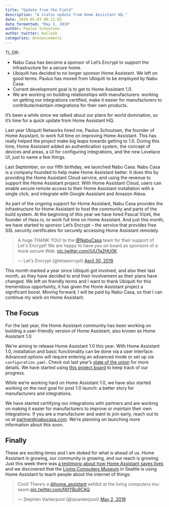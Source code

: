 ```yaml
---
title: "Update from the Field"
description: "A status update from Home Assistant HQ."
date: 2019-05-03 00:11:03
date_formatted: "May 3, 2019"
author: Paulus Schoutsen
author_twitter: balloob
categories: Announcements
---
```


TL;DR:
- Nabu Casa has become a sponsor of Let’s Encrypt to support the infrastructure for a secure home.
- Ubiquiti has decided to no longer sponsor Home Assistant. We left on good terms. Paulus has moved from Ubiquiti to be employed by Nabu Casa.
- Current development goal is to get to Home Assistant 1.0.
- We are working on building relationships with manufacturers: working on getting our integrations certified, make it easier for manufacturers to contribute/maintain integrations for their own products.

It’s been a while since we talked about our plans for world domination, so it’s time for a quick update from Home Assistant HQ.

Last year Ubiquiti Networks hired me, Paulus Schoutsen, the founder of Home Assistant, to work full time on improving Home Assistant. This has really helped the project make big leaps towards getting to 1.0. During this time, Home Assistant added an authentication system, the concept of devices and areas, a UI for configuring integrations, and the new Lovelace UI, just to name a few things.

Last September, on our fifth birthday, we launched Nabu Casa. Nabu Casa is a company founded to help make Home Assistant better. It does this by providing the Home Assistant Cloud service, and using the revenue to support the Home Assistant project. With Home Assistant Cloud, users can enable secure remote access to their Home Assistant installation with a single click, and integrate with Google Assistant and Amazon Alexa.

As part of the ongoing support for Home Assistant, Nabu Casa provides the infrastructure for Home Assistant to host the community and parts of the build system. At the beginning of this year we have hired Pascal Vizeli, the founder of Hass.io, to work full time on Home Assistant. And just this month, we have started to sponsor Let’s Encrypt – the service that provides free SSL security certificates for securely accessing Home Assistant remotely.

<blockquote class="twitter-tweet" data-lang="en"><p lang="en" dir="ltr">A huge THANK YOU! to the <a href="https://twitter.com/NabuCasa?ref_src=twsrc%5Etfw">@NabuCasa</a> team for their support of Let&#39;s Encrypt! We are happy to have you on board as sponsors of a more secure Web. <a href="https://t.co/jUU7a2HU0K">pic.twitter.com/jUU7a2HU0K</a></p>&mdash; Let&#39;s Encrypt (@letsencrypt) <a href="https://twitter.com/letsencrypt/status/1123311810122256384?ref_src=twsrc%5Etfw">April 30, 2019</a>
</blockquote>

This month marked a year since Ubiquiti got involved, and also their last month, as they have decided to end their involvement as their plans have changed. We left on friendly terms and I want to thank Ubiquiti for this tremendous opportunity, it has given the Home Assistant project a significant boost. Moving forward, I will be paid by Nabu Casa, so that I can continue my work on Home Assistant.

## The Focus

For the last year, the Home Assistant community has been working on building a user-friendly version of Home Assistant, also known as Home Assistant 1.0.

We’re aiming to release Home Assistant 1.0 this year. With Home Assistant 1.0, installation and basic functionality can be done via a user interface. Advanced options will require entering an advanced mode or set up via `configuration.yaml`. Check out last year’s [state of the union](/blog/2018/11/16/state-of-the-union/) for more details. We have started using [this project board](https://github.com/orgs/home-assistant/projects/1) to keep track of our progress.

While we’re working hard on Home Assistant 1.0, we have also started working on the next goal for post 1.0 launch: a better story for manufacturers and integrations.

We have started certifying our integrations with partners and are working on making it easier for manufacturers to improve or maintain their own integrations. If you are a manufacturer and want to join early, reach out to us at [partner@nabucasa.com](mailto:partner@nabucasa.com). We’re planning on launching more information about this soon.

## Finally

These are exciting times and I am stoked for what is ahead of us. Home Assistant is growing, our community is growing, and our reach is growing. Just this week there was [a testimony about how Home Assistant saves lives](https://news.ycombinator.com/item?id=19806159) and we discovered that the [Living Computers Museum](https://livingcomputers.org/) in Seattle is using Home Assistant to teach people about the internet of things:

<blockquote class="twitter-tweet" data-lang="en"><p lang="en" dir="ltr">Cool! There’s a <a href="https://twitter.com/home_assistant?ref_src=twsrc%5Etfw">@home_assistant</a> exhibit at the living computers museum <a href="https://t.co/fAfYBu9CAQ">pic.twitter.com/fAfYBu9CAQ</a></p>&mdash; Stephen Vanterpool (@sjvanterpool) <a href="https://twitter.com/sjvanterpool/status/1124035433212649475?ref_src=twsrc%5Etfw">May 2, 2019</a>
</blockquote>

